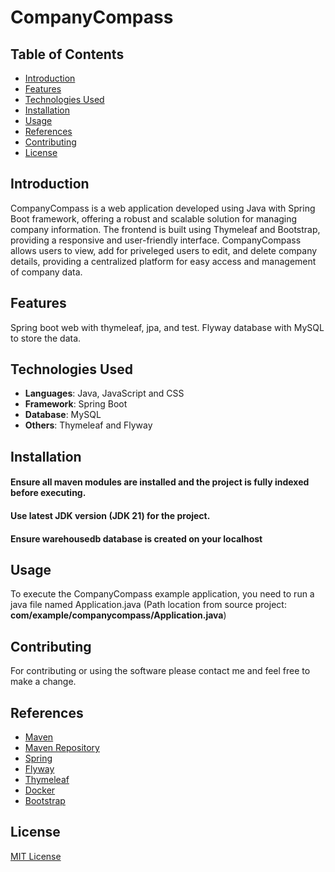 # CompanyCompass
## Table of Contents
- [Introduction](#introduction)
- [Features](#features)
- [Technologies Used](#technologies-used)
- [Installation](#installation)
- [Usage](#usage)
- [References](#references)
- [Contributing](#contributing)
- [License](#license)

## Introduction
CompanyCompass is a web application developed using Java with Spring Boot framework, offering a robust and scalable solution for managing company information. The frontend is built using Thymeleaf and Bootstrap, providing a responsive and user-friendly interface. CompanyCompass allows users to view, add for priveleged users to edit, and delete company details, providing a centralized platform for easy access and management of company data.

## Features 
Spring boot web with thymeleaf, jpa, and test. Flyway database with MySQL to store the data. 

## Technologies Used 
- **Languages**: Java, JavaScript and CSS
- **Framework**: Spring Boot
- **Database**: MySQL
- **Others**: Thymeleaf and Flyway

## Installation
#### Ensure all maven modules are installed and the project is fully indexed before executing.
#### Use latest JDK version (JDK 21) for the project.
#### Ensure warehousedb database is created on your localhost

## Usage
To execute the CompanyCompass example application, you need to run a java file named Application.java
(Path location from source project: **com/example/companycompass/Application.java**)

## Contributing
For contributing or using the software please contact me and feel free to make a change.

## References
* [Maven](https://maven.apache.org/)
* [Maven Repository](https://mvnrepository.com/)
* [Spring](https://spring.io/)
* [Flyway](https://flywaydb.org/)
* [Thymeleaf](https://www.thymeleaf.org/)
* [Docker](https://docs.docker.com/)
* [Bootstrap](https://getbootstrap.com/)

## License
[MIT License](https://www.mit.edu/~amini/LICENSE.md)
